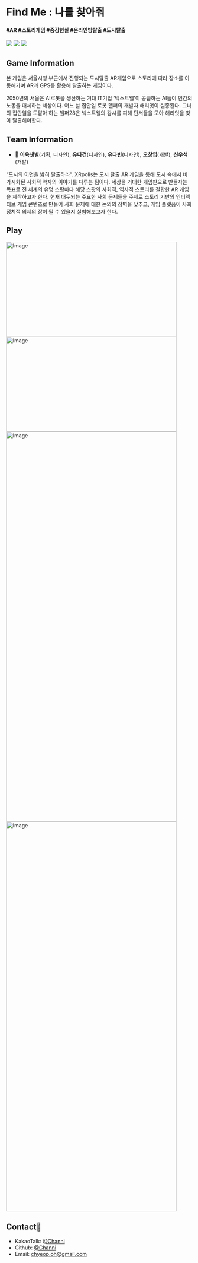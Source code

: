 <h1>Find Me : 나를 찾아줘</h1>
<div>
  <h4>#AR #스토리게임 #증강현실 #온라인방탈출 #도시탈출</h4>
  <img src="https://img.shields.io/badge/unity-%23000000.svg?&style=for-the-badge&logo=unity&logoColor=white" />
  <img src="https://img.shields.io/badge/C%23-239120?style=for-the-badge&logo=c-sharp&logoColor=white" />
  <img src="https://img.shields.io/badge/blender-%23F5792A.svg?&style=for-the-badge&logo=blender&logoColor=white" />
</div>

## Game Information<div>
<div>
  <p>본 게임은 서울시청 부근에서 진행되는 도시탈출 AR게임으로 스토리에 따라 장소를 이동해가며 AR과 GPS를 활용해 탈출하는 게임이다.</p>
  <p>2050년의 서울은 AI로봇을 생산하는 거대 IT기업 ‘넥스트웰’이 공급하는 AI들이 인간의 노동을 대체하는 세상이다. 어느 날 집안일 로봇 헬퍼의 개발자 해리엇이 실종된다. 그녀의 집안일을 도맡아 하는 헬퍼28은 넥스트웰의 감시를 피해 단서들을 모아 해리엇을 찾아 탈출해야한다. </p>
</div>

## Team Information
* 👤 **이육샛별**(기획, 디자인), **유다건**(디자인), **유다빈**(디자인), **오창엽**(개발), **신우석**(개발)
<div>
  <p>“도시의 이면을 밝혀 탈출하라”. XRpolis는 도시 탈출 AR 게임을 통해 도시 속에서 비가시화된 사회적 약자의 이야기를 다루는 팀이다. 세상을 거대한 게임판으로 만들자는 목표로 전 세계의 유명 스팟마다 해당 스팟의 사회적, 역사적 스토리를 결합한 AR 게임을 제작하고자 한다. 현재 대두되는 주요한 사회 문제들을 주제로 스토리 기반의 인터렉티브 게임 콘텐츠로 만들어 사회 문제에 대한 논의의 장벽을 낮추고, 게임 플랫폼이 사회 정치적 의제의 장이 될 수 있을지 실험해보고자 한다.</p>
</div>

## Play

<div>
  <img width="461" height="256" alt="Image" src="https://github.com/user-attachments/assets/a823462c-da87-4e2e-ae5a-aaff3b416c58" />
  <img width="461" height="256" alt="Image" src="https://github.com/user-attachments/assets/40d45e84-40d2-4e5d-b605-e440d6b74c6e" />
  <img width="461" height="1051" alt="Image" src="https://github.com/user-attachments/assets/b449ea2b-7f55-451a-87f8-f3d01113c5ac" />
  <img width="461" height="1051" alt="Image" src="https://github.com/user-attachments/assets/69a051da-f780-405c-96c2-d6980f9b83a3" />
</div>

## Contact👤

* KakaoTalk: [@Channi](https://open.kakao.com/o/sm90sjOh)
* Github: [@Channi](https://github.com/channi3714)
* Email: chyeop.oh@gmail.com

